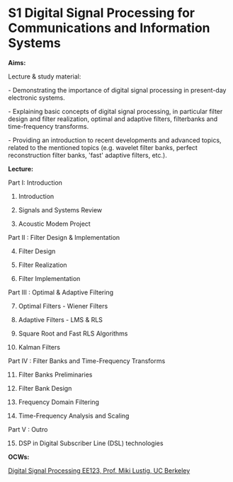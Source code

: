 

# S1 Digital Signal Processing for Communications and Information Systems

**Aims:**

Lecture & study material:

\- Demonstrating the importance of digital signal processing in present-day electronic systems.

\- Explaining basic concepts of digital signal processing, in particular filter design and filter realization, optimal and adaptive filters, filterbanks and time-frequency transforms.

\- Providing an introduction to recent developments and advanced topics, related to the mentioned topics (e.g. wavelet filter banks, perfect reconstruction filter banks, 'fast' adaptive filters, etc.).

**Lecture:**

Part I: Introduction

1. Introduction

2. Signals and Systems Review

3. Acoustic Modem Project


Part II : Filter Design & Implementation

4. Filter Design

5. Filter Realization

6. Filter Implementation

Part III : Optimal & Adaptive Filtering

7. Optimal Filters - Wiener Filters

8. Adaptive Filters - LMS & RLS

9. Square Root and Fast RLS Algorithms

10. Kalman Filters

Part IV : Filter Banks and Time-Frequency Transforms

11. Filter Banks Preliminaries

12. Filter Bank Design

13. Frequency Domain Filtering

14. Time-Frequency Analysis and Scaling

Part V : Outro

15. DSP in Digital Subscriber Line (DSL) technologies 

**OCWs:**

[Digital Signal Processing EE123, Prof. Miki Lustig, UC Berkeley](https://www.youtube.com/playlist?list=PLSFazQ8nHIuMbuMpAxZQLkwV7TyXv5x7U)